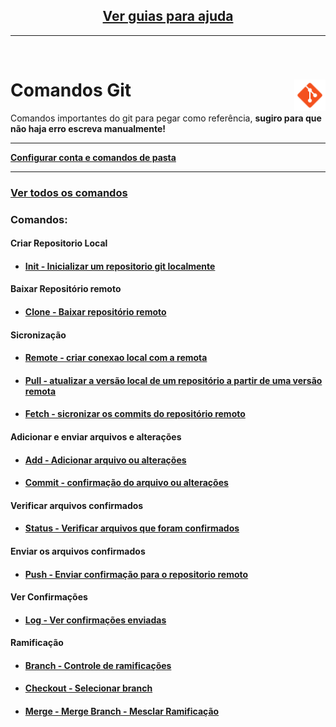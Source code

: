 <div align="center">
<h2><a href="https://github.com/gladsonsimoes/git/blob/main/guias/README.md"> Ver guias para ajuda  </a> </h2>
</div>
<hr>

<br>
<div><h1> Comandos Git <img align="right" width="50px" src="img/icons8-git-48.png"></h1></div>

<p>Comandos importantes do git para pegar como referência,  <b> sugiro para que não haja erro escreva manualmente!</b> </p>
<hr>


<a href="https://github.com/gladsonsimoes/git/blob/main/Configura%C3%A7%C3%A3o%26Diret%C3%B3rio.md"><b> Configurar conta e comandos de pasta</b></a>
<hr>

### <a href="comandos/README.md"> Ver todos os comandos </a><br>

### Comandos:

#### Criar Repositorio Local
- #### <a href="#init"> Init - Inicializar um repositorio git localmente </a><br>

#### Baixar Repositório remoto
- #### <a href="#clone"> Clone - Baixar repositório remoto </a><br>  

#### Sicronização
- #### <a href="#remote"> Remote - criar conexao local com a remota </a><br>  
- #### <a href="#pull"> Pull - atualizar a versão local de um repositório a partir de uma versão remota </a><br>
- #### <a href="#fetch"> Fetch - sicronizar os commits do repositório remoto </a><br>

#### Adicionar e enviar arquivos e alterações
- #### <a href="#addFiles"> Add - Adicionar arquivo ou alterações </a><br>
- #### <a href="#commit"> Commit - confirmação do arquivo ou alterações </a><br>

#### Verificar arquivos confirmados
- #### <a href="#status"> Status - Verificar arquivos que foram confirmados</a>

#### Enviar os arquivos confirmados
- #### <a href="#push"> Push - Enviar confirmação para o repositorio remoto </a><br>

#### Ver Confirmações
- #### <a href="#log"> Log - Ver confirmações enviadas </a><br>

#### Ramificação 
- #### <a href="#branch"> Branch - Controle de ramificações </a><br>
- #### <a href="#checkout"> Checkout - Selecionar branch </a><br>  
- #### <a href="#merge"> Merge - Merge Branch - Mesclar Ramificação </a><br>     


